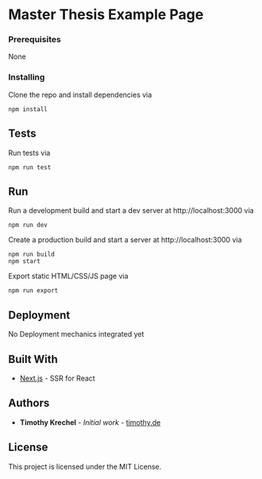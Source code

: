# Master Thesis Example Page

### Prerequisites

None

### Installing

Clone the repo and install dependencies via

```
npm install
```

## Tests

Run tests via

```
npm run test
```

## Run

Run a development build and start a dev server at http://localhost:3000 via

```
npm run dev
```

Create a production build and start a server at http://localhost:3000 via

```
npm run build
npm start
```

Export static HTML/CSS/JS page via

```
npm run export
```

## Deployment

No Deployment mechanics integrated yet

## Built With

- [Next.js](https://github.com/zeit/next.js) - SSR for React

## Authors

- **Timothy Krechel** - _Initial work_ - [timothy.de](https://www.timothy.de)

## License

This project is licensed under the MIT License.

